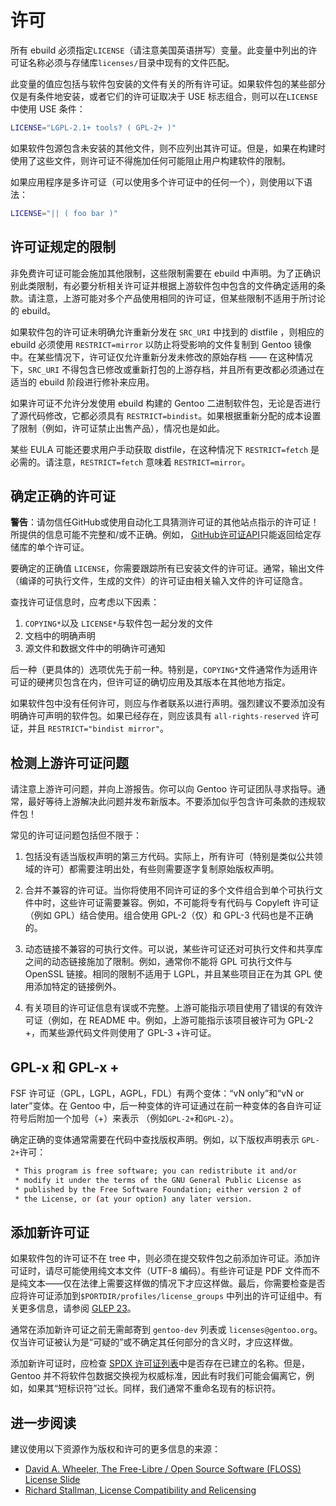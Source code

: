 # 许可

所有 ebuild 必须指定`LICENSE`（请注意美国英语拼写）变量。此变量中列出的许可证名称必须与存储库`licenses/`目录中现有的文件匹配。

此变量的值应包括与软件包安装的文件有关的所有许可证。如果软件包的某些部分仅是有条件地安装，或者它们的许可证取决于 USE 标志组合，则可以在`LICENSE`中使用 USE 条件：

```bash
LICENSE="LGPL-2.1+ tools? ( GPL-2+ )"
```

如果软件包源包含未安装的其他文件，则不应列出其许可证。但是，如果在构建时使用了这些文件，则许可证不得施加任何可能阻止用户构建软件的限制。

如果应用程序是多许可证（可以使用多个许可证中的任何一个），则使用以下语法：

```bash
LICENSE="|| ( foo bar )"
```

## 许可证规定的限制

非免费许可证可能会施加其他限制，这些限制需要在 ebuild 中声明。为了正确识别此类限制，有必要分析相关许可证并根据上游软件包中包含的文件确定适用的条款。请注意，上游可能对多个产品使用相同的许可证，但某些限制不适用于所讨论的 ebuild。

如果软件包的许可证未明确允许重新分发在 `SRC_URI` 中找到的 distfile ，则相应的 ebuild 必须使用 `RESTRICT=mirror` 以防止将受影响的文件复制到 Gentoo 镜像中。在某些情况下，许可证仅允许重新分发未修改的原始存档 —— 在这种情况下，`SRC_URI` 不得包含已修改或重新打包的上游存档，并且所有更改都必须通过在适当的 ebuild 阶段进行修补来应用。

如果许可证不允许分发使用 ebuild 构建的 Gentoo 二进制软件包，无论是否进行了源代码修改，它都必须具有 `RESTRICT=bindist`。如果根据重新分配的成本设置了限制（例如，许可证禁止出售产品），情况也是如此。

某些 EULA 可能还要求用户手动获取 distfile，在这种情况下 `RESTRICT=fetch` 是必需的。请注意，`RESTRICT=fetch` 意味着 `RESTRICT=mirror`。

## 确定正确的许可证

<div class="alert alert-warning">
<b>警告</b>：请勿信任GitHub或使用自动化工具猜测许可证的其他站点指示的许可证！所提供的信息可能不完整和/或不正确。例如， <a href="https://developer.github.com/v3/licenses/#get-the-contents-of-a-repositorys-license">GitHub许可证API</a>只能返回给定存储库的单个许可证。
</div>

要确定的正确值 `LICENSE`，你需要跟踪所有已安装文件的许可证。通常，输出文件（编译的可执行文件，生成的文件）的许可证由相关输入文件的许可证隐含。

查找许可证信息时，应考虑以下因素：

1. `COPYING*`以及 `LICENSE*`与软件包一起分发的文件
2. 文档中的明确声明
3. 源文件和数据文件中的明确许可通知

后一种（更具体的）选项优先于前一种。特别是，`COPYING*`文件通常作为适用许可证的硬拷贝包含在内，但许可证的确切应用及其版本在其他地方指定。

如果软件包中没有任何许可，则应与作者联系以进行声明。强烈建议不要添加没有明确许可声明的软件包。如果已经存在，则应该具有 `all-rights-reserved` 许可证，并且 `RESTRICT="bindist mirror"`。

## 检测上游许可证问题

请注意上游许可问题，并向上游报告。你可以向 Gentoo 许可证团队寻求指导。通常，最好等待上游解决此问题并发布新版本。不要添加似乎包含许可条款的违规软件包！

常见的许可证问题包括但不限于：

1. 包括没有适当版权声明的第三方代码。实际上，所有许可（特别是类似公共领域的许可）都需要注明出处，有些则需要逐字复制原始版权声明。

2. 合并不兼容的许可证。当你将使用不同许可证的多个文件组合到单个可执行文件中时，这些许可证需要兼容。例如，不可能将专有代码与 Copyleft 许可证（例如 GPL）结合使用。组合使用 GPL-2（仅）和 GPL-3 代码也是不正确的。

3. 动态链接不兼容的可执行文件。可以说，某些许可证还对可执行文件和共享库之间的动态链接施加了限制。例如，通常你不能将 GPL 可执行文件与 OpenSSL 链接。相同的限制不适用于 LGPL，并且某些项目正在为其 GPL 使用添加特定的链接例外。
4. 有关项目的许可证信息有误或不完整。上游可能指示项目使用了错误的有效许可证（例如，在 README 中。例如，上游可能指示该项目被许可为 GPL-2 +，而某些源代码文件则使用了 GPL-3 +许可证。

## GPL-x 和 GPL-x +

FSF 许可证（GPL，LGPL，AGPL，FDL）有两个变体：“vN only”和“vN or later”变体。在 Gentoo 中，后一种变体的许可证通过在前一种变体的各自许可证符号后附加一个加号（+）来表示 （例如`GPL-2+`和`GPL-2`）。

确定正确的变体通常需要在代码中查找版权声明。例如，以下版权声明表示 `GPL-2+`许可：

```bash
 * This program is free software; you can redistribute it and/or
 * modify it under the terms of the GNU General Public License as
 * published by the Free Software Foundation; either version 2 of
 * the License, or (at your option) any later version.
```

## 添加新许可证

如果软件包的许可证不在 tree 中，则必须在提交软件包之前添加许可证。添加许可证时，请尽可能使用纯文本文件（UTF-8 编码）。有些许可证是 PDF 文件而不是纯文本——仅在法律上需要这样做的情况下才应这样做。最后，你需要检查是否应将许可证添加到`$PORTDIR/profiles/license_groups` 中列出的许可证组中。有关更多信息，请参阅 [GLEP 23](https://www.gentoo.org/glep/glep-0023.html)。

通常在添加新许可证之前无需邮寄到 `gentoo-dev` 列表或 `licenses@gentoo.org`。仅当许可证被认为是“可疑的”或不确定其任何部分的含义时，才应这样做。

添加新许可证时，应检查 [SPDX 许可证列表](https://spdx.org/licenses/)中是否存在已建立的名称。但是，Gentoo 并不将软件包数据交换视为权威标准，因此有时我们可能会偏离它，例如，如果其“短标识符”过长。同样，我们通常不重命名现有的标识符。

## 进一步阅读

建议使用以下资源作为版权和许可的更多信息的来源：

- [David A. Wheeler, The Free-Libre / Open Source Software (FLOSS) License Slide](https://dwheeler.com/essays/floss-license-slide.html)
- [Richard Stallman, License Compatibility and Relicensing](https://www.gnu.org/licenses/license-compatibility.en.html)
